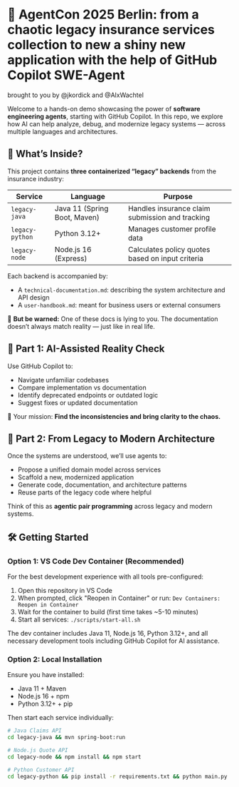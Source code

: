 # 👾 AgentCon 2025 Berlin: from a chaotic legacy insurance services collection to new a shiny new application with the help of GitHub Copilot SWE-Agent

brought to you by @jkordick and @AlxWachtel

Welcome to a hands-on demo showcasing the power of **software engineering agents**, starting with GitHub Copilot. In this repo, we explore how AI can help analyze, debug, and modernize legacy systems — across multiple languages and architectures.

## 🧩 What’s Inside?

This project contains **three containerized “legacy” backends** from the insurance industry:

| Service | Language | Purpose |
|--------|----------|---------|
| `legacy-java` | Java 11 (Spring Boot, Maven) | Handles insurance claim submission and tracking |
| `legacy-python` | Python 3.12+ | Manages customer profile data |
| `legacy-node` | Node.js 16 (Express) | Calculates policy quotes based on input criteria |

Each backend is accompanied by:
- A `technical-documentation.md`: describing the system architecture and API design
- A `user-handbook.md`: meant for business users or external consumers

🚨 **But be warned:** One of these docs is lying to you. The documentation doesn’t always match reality — just like in real life.

## 🤖 Part 1: AI-Assisted Reality Check

Use GitHub Copilot to:
- Navigate unfamiliar codebases
- Compare implementation vs documentation
- Identify deprecated endpoints or outdated logic
- Suggest fixes or updated documentation

🎯 Your mission: **Find the inconsistencies and bring clarity to the chaos.**

## 🚀 Part 2: From Legacy to Modern Architecture

Once the systems are understood, we’ll use agents to:
- Propose a unified domain model across services
- Scaffold a new, modernized application
- Generate code, documentation, and architecture patterns
- Reuse parts of the legacy code where helpful

Think of this as **agentic pair programming** across legacy and modern systems.

## 🛠️ Getting Started

### Option 1: VS Code Dev Container (Recommended)

For the best development experience with all tools pre-configured:

1. Open this repository in VS Code
2. When prompted, click "Reopen in Container" or run: `Dev Containers: Reopen in Container`
3. Wait for the container to build (first time takes ~5-10 minutes)
4. Start all services: `./scripts/start-all.sh`

The dev container includes Java 11, Node.js 16, Python 3.12+, and all necessary development tools including GitHub Copilot for AI assistance.

### Option 2: Local Installation

Ensure you have installed:
- Java 11 + Maven
- Node.js 16 + npm  
- Python 3.12+ + pip

Then start each service individually:

```bash
# Java Claims API
cd legacy-java && mvn spring-boot:run

# Node.js Quote API  
cd legacy-node && npm install && npm start

# Python Customer API
cd legacy-python && pip install -r requirements.txt && python main.py